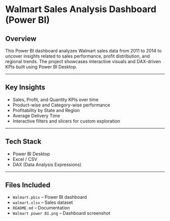 # Walmart Sales Analysis Dashboard (Power BI)

## Overview
This Power BI dashboard analyzes Walmart sales data from 2011 to 2014 to uncover insights related to sales performance, profit distribution, and regional trends. The project showcases interactive visuals and DAX-driven KPIs built using Power BI Desktop.

---

## Key Insights
- Sales, Profit, and Quantity KPIs over time
- Product-wise and Category-wise performance
- Profitability by State and Region
- Average Delivery Time
- Interactive filters and slicers for custom exploration

---

## Tech Stack
- Power BI Desktop
- Excel / CSV
- DAX (Data Analysis Expressions)

---

## Files Included
- `Walmart.pbix` – Power BI dashboard
- `walmart.xlsx` – Sales dataset
- `README.md` – Documentation
- `Walmart power BI.png` – Dashboard screenshot
